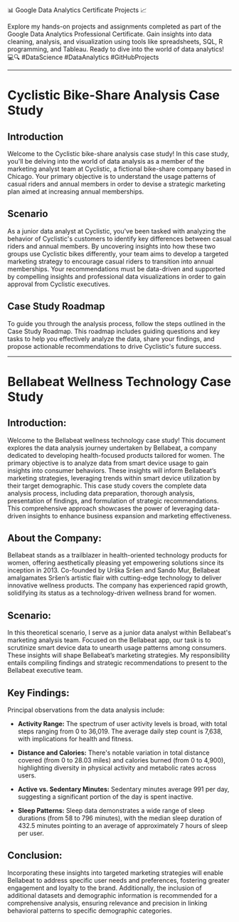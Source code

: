 📊 Google Data Analytics Certificate Projects 📈

Explore my hands-on projects and assignments completed as part of the Google Data Analytics Professional Certificate. Gain insights into data cleaning, analysis, and visualization using tools like spreadsheets, SQL, R programming, and Tableau. Ready to dive into the world of data analytics! 💻🔍 #DataScience #DataAnalytics #GitHubProjects

---

# Cyclistic Bike-Share Analysis Case Study

## Introduction

Welcome to the Cyclistic bike-share analysis case study! In this case study, you'll be delving into the world of data analysis as a member of the marketing analyst team at Cyclistic, a fictional bike-share company based in Chicago. Your primary objective is to understand the usage patterns of casual riders and annual members in order to devise a strategic marketing plan aimed at increasing annual memberships.

## Scenario

As a junior data analyst at Cyclistic, you've been tasked with analyzing the behavior of Cyclistic's customers to identify key differences between casual riders and annual members. By uncovering insights into how these two groups use Cyclistic bikes differently, your team aims to develop a targeted marketing strategy to encourage casual riders to transition into annual memberships. Your recommendations must be data-driven and supported by compelling insights and professional data visualizations in order to gain approval from Cyclistic executives.

## Case Study Roadmap

To guide you through the analysis process, follow the steps outlined in the Case Study Roadmap. This roadmap includes guiding questions and key tasks to help you effectively analyze the data, share your findings, and propose actionable recommendations to drive Cyclistic's future success.

---

# Bellabeat Wellness Technology Case Study

## Introduction:
Welcome to the Bellabeat wellness technology case study! This document explores the data analysis journey undertaken by Bellabeat, a company dedicated to developing health-focused products tailored for women. The primary objective is to analyze data from smart device usage to gain insights into consumer behaviors. These insights will inform Bellabeat’s marketing strategies, leveraging trends within smart device utilization by their target demographic. This case study covers the complete data analysis process, including data preparation, thorough analysis, presentation of findings, and formulation of strategic recommendations. This comprehensive approach showcases the power of leveraging data-driven insights to enhance business expansion and marketing effectiveness.

## About the Company:
Bellabeat stands as a trailblazer in health-oriented technology products for women, offering aesthetically pleasing yet empowering solutions since its inception in 2013. Co-founded by Urška Sršen and Sando Mur, Bellabeat amalgamates Sršen’s artistic flair with cutting-edge technology to deliver innovative wellness products. The company has experienced rapid growth, solidifying its status as a technology-driven wellness brand for women.

## Scenario:
In this theoretical scenario, I serve as a junior data analyst within Bellabeat's marketing analysis team. Focused on the Bellabeat app, our task is to scrutinize smart device data to unearth usage patterns among consumers. These insights will shape Bellabeat’s marketing strategies. My responsibility entails compiling findings and strategic recommendations to present to the Bellabeat executive team.

## Key Findings:
Principal observations from the data analysis include:

- **Activity Range:** The spectrum of user activity levels is broad, with total steps ranging from 0 to 36,019. The average daily step count is 7,638, with implications for health and fitness.
  
- **Distance and Calories:** There's notable variation in total distance covered (from 0 to 28.03 miles) and calories burned (from 0 to 4,900), highlighting diversity in physical activity and metabolic rates across users.
  
- **Active vs. Sedentary Minutes:** Sedentary minutes average 991 per day, suggesting a significant portion of the day is spent inactive.
  
- **Sleep Patterns:** Sleep data demonstrates a wide range of sleep durations (from 58 to 796 minutes), with the median sleep duration of 432.5 minutes pointing to an average of approximately 7 hours of sleep per user.

## Conclusion:
Incorporating these insights into targeted marketing strategies will enable Bellabeat to address specific user needs and preferences, fostering greater engagement and loyalty to the brand. Additionally, the inclusion of additional datasets and demographic information is recommended for a comprehensive analysis, ensuring relevance and precision in linking behavioral patterns to specific demographic categories.


